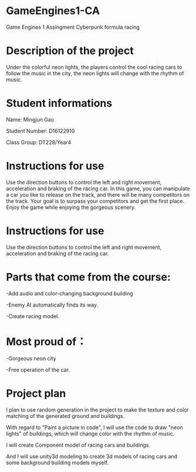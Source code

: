 # GameEngines1-CA

Game Engines 1 Assingment
Cyberpunk formula racing

# Description of the project

Under the colorful neon lights, the players control the cool racing cars to follow the music in the city, the neon lights will change with the rhythm of music.

# Student informations

Name: Mingjun Gao

Student Number: D16122910

Class Group: DT228/Year4

# Instructions for use

Use the direction buttons to control the left and right movement, acceleration and braking of the racing car.
In this game, you can manipulate a car you like to release on the track, and there will be many competitors on the track. Your goal is to surpass your competitors and get the first place. Enjoy the game while enjoying the gorgeous scenery.

# Instructions for use
Use the direction buttons to control the left and right movement, acceleration and braking of the racing car.

# Parts that come from the course:
-Add audio and color-changing background building

-Enemy AI automatically finds its way.

-Create racing model.

# Most proud of：
-Gorgeous neon city

-Free operation of the car.

# Project plan

I plan to use random generation in the project to make the texture and color matching of the generated ground and buildings.

With regard to "Paint a picture in code", I will use the code to draw "neon lights" of buildings, which will change color with the rhythm of music.

I will create Component model of racing cars and buildings.

And I will use unity3d modeling to create 3d models of racing cars and some background building models myself.



